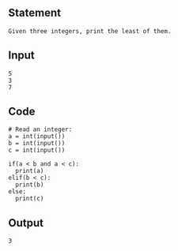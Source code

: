 ## Statement
```
Given three integers, print the least of them.
```
## Input
```
5
3
7
```
## Code
```
# Read an integer:
a = int(input())
b = int(input())
c = int(input())

if(a < b and a < c):
  print(a)
elif(b < c):
  print(b)
else:
  print(c)

```
## Output
```
3
```
